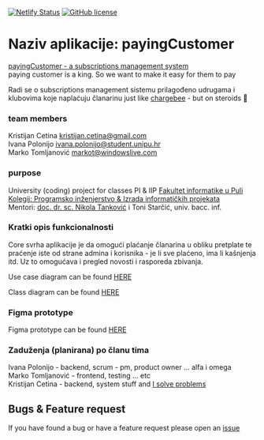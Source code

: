[![Netlify Status](https://api.netlify.com/api/v1/badges/e0199598-bcb6-4707-8b2c-f268c0efd927/deploy-status)](https://app.netlify.com/sites/payingcustomer/deploys)
[![GitHub license](https://img.shields.io/github/license/srggrs/assign-one-project-github-action.svg)][license]

[license]: https://github.com/KristijanCetina/payingCustomer/blob/main/LICENSE

# Naziv aplikacije: payingCustomer

[payingCustomer - a subscriptions management system](https://payingcustomer.netlify.app/)  
paying customer is a king. So we want to make it easy for them to pay

Radi se o subscriptions management sistemu prilagođeno udrugama i klubovima koje naplaćuju članarinu 
just like [chargebee](https://www.chargebee.com/) - but on steroids 🤪

### team members

Kristijan Cetina <kristijan.cetina@gmail.com>  
Ivana Polonijo <ivana.polonijo@student.unipu.hr>  
Marko Tomljanović <markot@windowslive.com>  

### purpose

University (coding) project for classes PI & IIP
[Fakultet informatike u Puli ](https://fipu.unipu.hr/)  
[Kolegij: Programsko inženjerstvo & Izrada informatičkih projekata](http://ntankovic.unipu.hr/)  
Mentori: [doc. dr. sc. Nikola Tanković](https://ntankovic.unipu.hr/) i Toni Starčić, univ. bacc. inf.


### Kratki opis funkcionalnosti

Core svrha aplikacije je da omogući plaćanje članarina u obliku pretplate te praćenje iste od strane
admina i korisnika - je li sve plaćeno, ima li kašnjenja itd. 
Uz to omogućava i pregled novosti i rasporeda zbivanja. 

Use case diagram can be found [HERE](https://lucid.app/documents/view/33b71eb6-03a9-465b-becd-29f736a28907)  

Class diagram can be found [HERE](https://lucid.app/lucidchart/6a0ba745-34a0-4183-9ed0-fe7eff8dc04a/view?page=0_0#?folder_id=home&browser=icon)

### Figma prototype

Figma prototype can be found [HERE](https://www.figma.com/file/tFehKiuboUjI9VEC96cR2S/PIIIP-Prototype?node-id=0%3A1)

### Zaduženja (planirana) po članu tima 
Ivana Polonijo - backend, scrum - pm, product owner ... alfa i omega  
Marko Tomljanović - frontend, testing ... etc  
Kristijan Cetina - backend, system stuff and [I solve problems](https://www.youtube.com/watch?v=ZfwgmEn4oUc)

## Bugs & Feature request

If you have found a bug or have a feature request please open an [issue](https://github.com/KristijanCetina/payingCustomer/issues)
